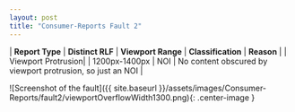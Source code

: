 ```yaml
---
layout: post
title: "Consumer-Reports Fault 2"
---
```

| **Report Type** | **Distinct RLF** | **Viewport Range** | **Classification** | **Reason** |
| Viewport Protrusion|  | 1200px-1400px | NOI | No content obscured by viewport protrusion, so just an NOI | 

![Screenshot of the fault]({{ site.baseurl }}/assets/images/Consumer-Reports/fault2/viewportOverflowWidth1300.png){: .center-image }